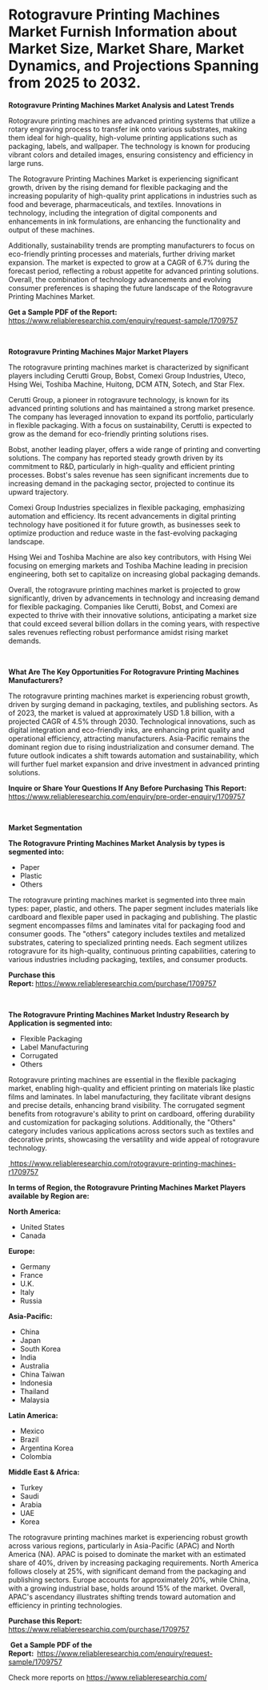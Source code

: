 <p><h1>Rotogravure Printing Machines Market Furnish Information about Market Size, Market Share, Market Dynamics, and Projections Spanning from 2025 to 2032.</h1></p><p><strong>Rotogravure Printing Machines Market Analysis and Latest Trends</strong></p>
<p><p>Rotogravure printing machines are advanced printing systems that utilize a rotary engraving process to transfer ink onto various substrates, making them ideal for high-quality, high-volume printing applications such as packaging, labels, and wallpaper. The technology is known for producing vibrant colors and detailed images, ensuring consistency and efficiency in large runs. </p><p>The Rotogravure Printing Machines Market is experiencing significant growth, driven by the rising demand for flexible packaging and the increasing popularity of high-quality print applications in industries such as food and beverage, pharmaceuticals, and textiles. Innovations in technology, including the integration of digital components and enhancements in ink formulations, are enhancing the functionality and output of these machines. </p><p>Additionally, sustainability trends are prompting manufacturers to focus on eco-friendly printing processes and materials, further driving market expansion. The market is expected to grow at a CAGR of 6.7% during the forecast period, reflecting a robust appetite for advanced printing solutions. Overall, the combination of technology advancements and evolving consumer preferences is shaping the future landscape of the Rotogravure Printing Machines Market.</p></p>
<p><strong>Get a Sample PDF of the Report:&nbsp;</strong> <a href="https://www.reliableresearchiq.com/enquiry/request-sample/1709757?utm_campaign=3505&utm_medium=2&utm_source=Github&utm_content=ia&utm_term=27032025&utm_id=rotogravure-printing-machines">https://www.reliableresearchiq.com/enquiry/request-sample/1709757</a></p>
<p>&nbsp;</p>
<p><strong>Rotogravure Printing Machines Major Market Players</strong></p>
<p><p>The rotogravure printing machines market is characterized by significant players including Cerutti Group, Bobst, Comexi Group Industries, Uteco, Hsing Wei, Toshiba Machine, Huitong, DCM ATN, Sotech, and Star Flex. </p><p>Cerutti Group, a pioneer in rotogravure technology, is known for its advanced printing solutions and has maintained a strong market presence. The company has leveraged innovation to expand its portfolio, particularly in flexible packaging. With a focus on sustainability, Cerutti is expected to grow as the demand for eco-friendly printing solutions rises.</p><p>Bobst, another leading player, offers a wide range of printing and converting solutions. The company has reported steady growth driven by its commitment to R&D, particularly in high-quality and efficient printing processes. Bobst's sales revenue has seen significant increments due to increasing demand in the packaging sector, projected to continue its upward trajectory.</p><p>Comexi Group Industries specializes in flexible packaging, emphasizing automation and efficiency. Its recent advancements in digital printing technology have positioned it for future growth, as businesses seek to optimize production and reduce waste in the fast-evolving packaging landscape.</p><p>Hsing Wei and Toshiba Machine are also key contributors, with Hsing Wei focusing on emerging markets and Toshiba Machine leading in precision engineering, both set to capitalize on increasing global packaging demands.</p><p>Overall, the rotogravure printing machines market is projected to grow significantly, driven by advancements in technology and increasing demand for flexible packaging. Companies like Cerutti, Bobst, and Comexi are expected to thrive with their innovative solutions, anticipating a market size that could exceed several billion dollars in the coming years, with respective sales revenues reflecting robust performance amidst rising market demands.</p></p>
<p>&nbsp;</p>
<p><strong>What Are The Key Opportunities For Rotogravure Printing Machines Manufacturers?</strong></p>
<p><p>The rotogravure printing machines market is experiencing robust growth, driven by surging demand in packaging, textiles, and publishing sectors. As of 2023, the market is valued at approximately USD 1.8 billion, with a projected CAGR of 4.5% through 2030. Technological innovations, such as digital integration and eco-friendly inks, are enhancing print quality and operational efficiency, attracting manufacturers. Asia-Pacific remains the dominant region due to rising industrialization and consumer demand. The future outlook indicates a shift towards automation and sustainability, which will further fuel market expansion and drive investment in advanced printing solutions.</p></p>
<p><strong>Inquire or Share Your Questions If Any Before Purchasing This Report:</strong> <a href="https://www.reliableresearchiq.com/enquiry/pre-order-enquiry/1709757?utm_campaign=3505&utm_medium=2&utm_source=Github&utm_content=ia&utm_term=27032025&utm_id=rotogravure-printing-machines">https://www.reliableresearchiq.com/enquiry/pre-order-enquiry/1709757</a></p>
<p>&nbsp;</p>
<p><strong>Market Segmentation</strong></p>
<p><strong>The Rotogravure Printing Machines Market Analysis by types is segmented into:</strong></p>
<p><ul><li>Paper</li><li>Plastic</li><li>Others</li></ul></p>
<p><p>The rotogravure printing machines market is segmented into three main types: paper, plastic, and others. The paper segment includes materials like cardboard and flexible paper used in packaging and publishing. The plastic segment encompasses films and laminates vital for packaging food and consumer goods. The "others" category includes textiles and metalized substrates, catering to specialized printing needs. Each segment utilizes rotogravure for its high-quality, continuous printing capabilities, catering to various industries including packaging, textiles, and consumer products.</p></p>
<p><strong>Purchase this Report:&nbsp;</strong><a href="https://www.reliableresearchiq.com/purchase/1709757?utm_campaign=3505&utm_medium=2&utm_source=Github&utm_content=ia&utm_term=27032025&utm_id=rotogravure-printing-machines">https://www.reliableresearchiq.com/purchase/1709757</a></p>
<p>&nbsp;</p>
<p><strong>The Rotogravure Printing Machines Market Industry Research by Application is segmented into:</strong></p>
<p><ul><li>Flexible Packaging</li><li>Label Manufacturing</li><li>Corrugated</li><li>Others</li></ul></p>
<p><p>Rotogravure printing machines are essential in the flexible packaging market, enabling high-quality and efficient printing on materials like plastic films and laminates. In label manufacturing, they facilitate vibrant designs and precise details, enhancing brand visibility. The corrugated segment benefits from rotogravure's ability to print on cardboard, offering durability and customization for packaging solutions. Additionally, the "Others" category includes various applications across sectors such as textiles and decorative prints, showcasing the versatility and wide appeal of rotogravure technology.</p></p>
<p><a href="https://www.reliableresearchiq.com/rotogravure-printing-machines-r1709757?utm_campaign=3505&utm_medium=2&utm_source=Github&utm_content=ia&utm_term=27032025&utm_id=rotogravure-printing-machines">&nbsp;https://www.reliableresearchiq.com/rotogravure-printing-machines-r1709757</a></p>
<p><strong>In terms of Region, the Rotogravure Printing Machines Market Players available by Region are:</strong></p>
<p>
    <p> <strong> North America: </strong>
        <ul>
            <li>United States</li>
            <li>Canada</li>
        </ul>
        </p> 
    <p> <strong> Europe: </strong>
        <ul>
            <li>Germany</li>
            <li>France</li>
            <li>U.K.</li>
            <li>Italy</li>
            <li>Russia</li>
        </ul>
        </p> 
    <p> <strong> Asia-Pacific: </strong>
        <ul>
            <li>China</li>
            <li>Japan</li>
            <li>South Korea</li>
            <li>India</li>
            <li>Australia</li>
            <li>China Taiwan</li>
            <li>Indonesia</li>
            <li>Thailand</li>
            <li>Malaysia</li>
        </ul>
        </p> 
    <p> <strong> Latin America: </strong>
        <ul>
            <li>Mexico</li>
            <li>Brazil</li>
            <li>Argentina Korea</li>
            <li>Colombia</li>
        </ul>
        </p> 
    <p> <strong> Middle East & Africa: </strong>
        <ul>
            <li>Turkey</li>
            <li>Saudi</li>
            <li>Arabia</li>
            <li>UAE</li>
            <li>Korea</li>
        </ul>
    </p>
    </p>
<p><p>The rotogravure printing machines market is experiencing robust growth across various regions, particularly in Asia-Pacific (APAC) and North America (NA). APAC is poised to dominate the market with an estimated share of 40%, driven by increasing packaging requirements. North America follows closely at 25%, with significant demand from the packaging and publishing sectors. Europe accounts for approximately 20%, while China, with a growing industrial base, holds around 15% of the market. Overall, APAC's ascendancy illustrates shifting trends toward automation and efficiency in printing technologies.</p></p>
<p><strong>Purchase this Report: </strong><a href="https://www.reliableresearchiq.com/purchase/1709757?utm_campaign=3505&utm_medium=2&utm_source=Github&utm_content=ia&utm_term=27032025&utm_id=rotogravure-printing-machines">https://www.reliableresearchiq.com/purchase/1709757</a></p>
<p>&nbsp;<strong>Get a Sample PDF of the Report:&nbsp;&nbsp;</strong><a href="https://www.reliableresearchiq.com/enquiry/request-sample/1709757?utm_campaign=3505&utm_medium=2&utm_source=Github&utm_content=ia&utm_term=27032025&utm_id=rotogravure-printing-machines">https://www.reliableresearchiq.com/enquiry/request-sample/1709757</a></p>
<p><strong></strong></p>
<p>Check more reports on <a href="https://www.reliableresearchiq.com/?utm_campaign=3505&utm_medium=2&utm_source=Github&utm_content=ia&utm_term=27032025&utm_id=rotogravure-printing-machines">https://www.reliableresearchiq.com/</a></p>